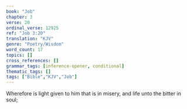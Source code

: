 ```yaml
---
book: "Job"
chapter: 3
verse: 20
ordinal_verse: 12925
ref: "Job 3:20"
translation: "KJV"
genre: "Poetry/Wisdom"
word_count: 17
topics: []
cross_references: []
grammar_tags: [inference-opener, conditional]
thematic_tags: []
tags: ["Bible","KJV","Job"]
---
```

Wherefore is light given to him that is in misery, and life unto the bitter in soul;
